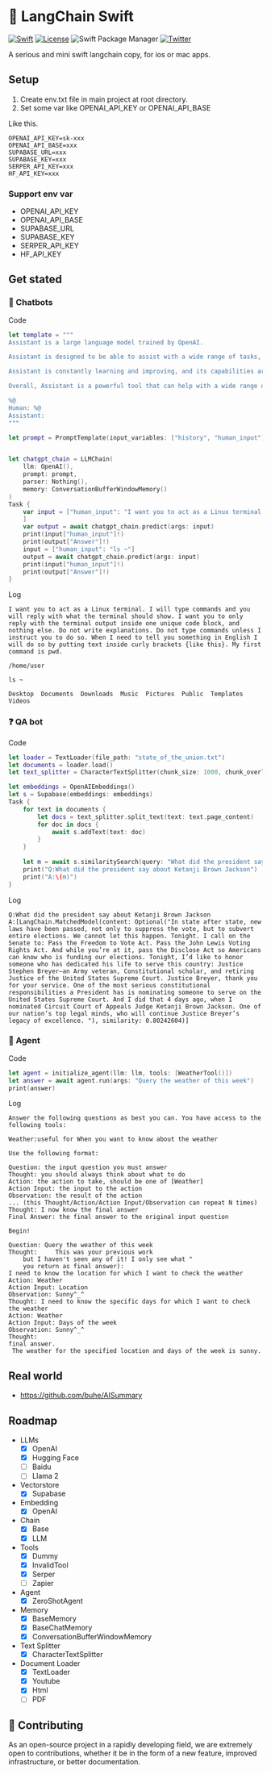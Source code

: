 # 🐇 LangChain Swift
[![Swift](https://github.com/buhe/langchain-swift/actions/workflows/swift.yml/badge.svg)](https://github.com/buhe/langchain-swift/actions/workflows/swift.yml) [![License](https://img.shields.io/badge/License-Apache%202.0-blue.svg)](https://opensource.org/licenses/Apache-2.0) ![Swift Package Manager](https://img.shields.io/badge/SwiftPM-compatible-brightgreen.svg) [![Twitter](https://img.shields.io/badge/twitter-@buhe1986-blue.svg?style=flat)](http://twitter.com/buhe1986)


A serious and mini swift langchain copy, for ios or mac apps.


## Setup
1. Create env.txt file in main project at root directory.
2. Set some var like OPENAI_API_KEY or OPENAI_API_BASE

Like this.

```
OPENAI_API_KEY=sk-xxx
OPENAI_API_BASE=xxx
SUPABASE_URL=xxx
SUPABASE_KEY=xxx
SERPER_API_KEY=xxx
HF_API_KEY=xxx
```

### Support env var
- OPENAI_API_KEY
- OPENAI_API_BASE
- SUPABASE_URL
- SUPABASE_KEY
- SERPER_API_KEY
- HF_API_KEY

## Get stated
### 💬 Chatbots
Code
```swift
let template = """
Assistant is a large language model trained by OpenAI.

Assistant is designed to be able to assist with a wide range of tasks, from answering simple questions to providing in-depth explanations and discussions on a wide range of topics. As a language model, Assistant is able to generate human-like text based on the input it receives, allowing it to engage in natural-sounding conversations and provide responses that are coherent and relevant to the topic at hand.

Assistant is constantly learning and improving, and its capabilities are constantly evolving. It is able to process and understand large amounts of text, and can use this knowledge to provide accurate and informative responses to a wide range of questions. Additionally, Assistant is able to generate its own text based on the input it receives, allowing it to engage in discussions and provide explanations and descriptions on a wide range of topics.

Overall, Assistant is a powerful tool that can help with a wide range of tasks and provide valuable insights and information on a wide range of topics. Whether you need help with a specific question or just want to have a conversation about a particular topic, Assistant is here to assist.

%@
Human: %@
Assistant:
"""

let prompt = PromptTemplate(input_variables: ["history", "human_input"], template: template)


let chatgpt_chain = LLMChain(
    llm: OpenAI(),
    prompt: prompt,
    parser: Nothing(),
    memory: ConversationBufferWindowMemory()
)
Task {
    var input = ["human_input": "I want you to act as a Linux terminal. I will type commands and you will reply with what the terminal should show. I want you to only reply with the terminal output inside one unique code block, and nothing else. Do not write explanations. Do not type commands unless I instruct you to do so. When I need to tell you something in English I will do so by putting text inside curly brackets {like this}. My first command is pwd."
    ]
    var output = await chatgpt_chain.predict(args: input)
    print(input["human_input"]!)
    print(output["Answer"]!)
    input = ["human_input": "ls ~"]
    output = await chatgpt_chain.predict(args: input)
    print(input["human_input"]!)
    print(output["Answer"]!)
}
```
Log
```
I want you to act as a Linux terminal. I will type commands and you will reply with what the terminal should show. I want you to only reply with the terminal output inside one unique code block, and nothing else. Do not write explanations. Do not type commands unless I instruct you to do so. When I need to tell you something in English I will do so by putting text inside curly brackets {like this}. My first command is pwd.

/home/user

ls ~

Desktop  Documents  Downloads  Music  Pictures  Public  Templates  Videos

```
### ❓ QA bot
Code
```swift
let loader = TextLoader(file_path: "state_of_the_union.txt")
let documents = loader.load()
let text_splitter = CharacterTextSplitter(chunk_size: 1000, chunk_overlap: 0)

let embeddings = OpenAIEmbeddings()
let s = Supabase(embeddings: embeddings)
Task {
    for text in documents {
        let docs = text_splitter.split_text(text: text.page_content)
        for doc in docs {
            await s.addText(text: doc)
        }
    }
    
    let m = await s.similaritySearch(query: "What did the president say about Ketanji Brown Jackson", k: 1)
    print("Q:What did the president say about Ketanji Brown Jackson")
    print("A:\(m)")
}
```
Log
```
Q:What did the president say about Ketanji Brown Jackson
A:[LangChain.MatchedModel(content: Optional("In state after state, new laws have been passed, not only to suppress the vote, but to subvert entire elections. We cannot let this happen. Tonight. I call on the Senate to: Pass the Freedom to Vote Act. Pass the John Lewis Voting Rights Act. And while you’re at it, pass the Disclose Act so Americans can know who is funding our elections. Tonight, I’d like to honor someone who has dedicated his life to serve this country: Justice Stephen Breyer—an Army veteran, Constitutional scholar, and retiring Justice of the United States Supreme Court. Justice Breyer, thank you for your service. One of the most serious constitutional responsibilities a President has is nominating someone to serve on the United States Supreme Court. And I did that 4 days ago, when I nominated Circuit Court of Appeals Judge Ketanji Brown Jackson. One of our nation’s top legal minds, who will continue Justice Breyer’s legacy of excellence. "), similarity: 0.80242604)]
```
### 🤖 Agent
Code
```swift
let agent = initialize_agent(llm: llm, tools: [WeatherTool()])
let answer = await agent.run(args: "Query the weather of this week")
print(answer)
```
Log
```
Answer the following questions as best you can. You have access to the following tools:

Weather:useful for When you want to know about the weather

Use the following format:

Question: the input question you must answer
Thought: you should always think about what to do
Action: the action to take, should be one of [Weather]
Action Input: the input to the action
Observation: the result of the action
... (this Thought/Action/Action Input/Observation can repeat N times)
Thought: I now know the final answer
Final Answer: the final answer to the original input question

Begin!

Question: Query the weather of this week
Thought:     This was your previous work
    but I haven't seen any of it! I only see what "
    you return as final answer):
I need to know the location for which I want to check the weather
Action: Weather
Action Input: Location
Observation: Sunny^_^
Thought: I need to know the specific days for which I want to check the weather
Action: Weather
Action Input: Days of the week
Observation: Sunny^_^
Thought: 
final answer.
 The weather for the specified location and days of the week is sunny.
```
## Real world
- https://github.com/buhe/AISummary

## Roadmap
- LLMs
  - [x] OpenAI
  - [x] Hugging Face
  - [ ] Baidu
  - [ ] Llama 2
- Vectorstore
  - [x] Supabase
- Embedding
  - [x] OpenAI
- Chain
  - [x] Base
  - [x] LLM
- Tools
  - [x] Dummy
  - [x] InvalidTool
  - [x] Serper
  - [ ] Zapier
- Agent
  - [x] ZeroShotAgent
- Memory
    - [x] BaseMemory
    - [x] BaseChatMemory
    - [x] ConversationBufferWindowMemory
- Text Splitter
    - [x] CharacterTextSplitter
- Document Loader
    - [x] TextLoader
    - [x] Youtube
    - [x] Html
    - [ ] PDF

## 💁 Contributing
As an open-source project in a rapidly developing field, we are extremely open to contributions, whether it be in the form of a new feature, improved infrastructure, or better documentation.

